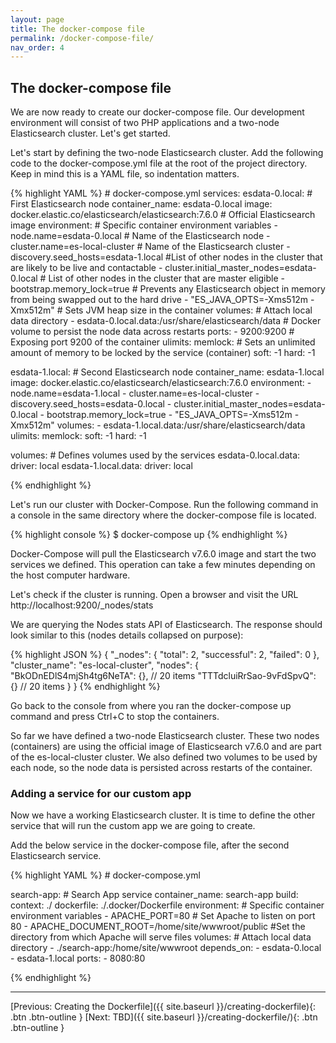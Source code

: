 ```yaml
---
layout: page
title: The docker-compose file
permalink: /docker-compose-file/
nav_order: 4
---
```


## The docker-compose file

<p>
We are now ready to create our docker-compose file. Our development environment will consist of two PHP applications and 
a two-node Elasticsearch cluster. Let's get started.
</p>

<p>
Let's start by defining the two-node Elasticsearch cluster. Add the following code to the docker-compose.yml file at the root of the project directory. Keep in mind this is a YAML file,
so indentation matters.
</p>

<p>
{% highlight YAML %}
# docker-compose.yml
services:
  esdata-0.local: # First Elasticsearch node
    container_name: esdata-0.local
    image: docker.elastic.co/elasticsearch/elasticsearch:7.6.0 # Official Elasticsearch image
    environment: # Specific container environment variables
      - node.name=esdata-0.local # Name of the Elasticsearch node
      - cluster.name=es-local-cluster # Name of the Elasticsearch cluster
      - discovery.seed_hosts=esdata-1.local #List of other nodes in the cluster that are likely to be live and contactable
      - cluster.initial_master_nodes=esdata-0.local # List of other nodes in the cluster that are master eligible
      - bootstrap.memory_lock=true # Prevents any Elasticsearch object in memory from being swapped out to the hard drive
      - "ES_JAVA_OPTS=-Xms512m -Xmx512m" # Sets JVM heap size in the container
    volumes: # Attach local data directory
      - esdata-0.local.data:/usr/share/elasticsearch/data # Docker volume to persist the node data across restarts
    ports:
      - 9200:9200 # Exposing port 9200 of the container
    ulimits:
      memlock: # Sets an unlimited amount of memory to be locked by the service (container)
        soft: -1
        hard: -1

  esdata-1.local: # Second Elasticsearch node
    container_name: esdata-1.local
    image: docker.elastic.co/elasticsearch/elasticsearch:7.6.0
    environment:
      - node.name=esdata-1.local
      - cluster.name=es-local-cluster
      - discovery.seed_hosts=esdata-0.local
      - cluster.initial_master_nodes=esdata-0.local
      - bootstrap.memory_lock=true
      - "ES_JAVA_OPTS=-Xms512m -Xmx512m"
    volumes:
      - esdata-1.local.data:/usr/share/elasticsearch/data
    ulimits:
      memlock:
        soft: -1
        hard: -1

volumes: # Defines volumes used by the services
  esdata-0.local.data:
    driver: local
  esdata-1.local.data:
    driver: local

{% endhighlight %} 
</p>

<p>
Let's run our cluster with Docker-Compose. Run the following command in a console in the same directory where
the docker-compose file is located.
</p>

<p>
{% highlight console %}
$ docker-compose up
{% endhighlight %} 
</p>

<p>
Docker-Compose will pull the Elasticsearch v7.6.0 image and start the two services we defined. This operation can take 
a few minutes depending on the host computer hardware.
</p>

<p>
Let's check if the cluster is running. Open a browser and visit the URL http://localhost:9200/_nodes/stats
</p>

<p>
We are querying the Nodes stats API of Elasticsearch. The response should look similar to this (nodes details collapsed on purpose):
</p>

<p>
{% highlight JSON %}
{
    "_nodes": {
        "total": 2,
        "successful": 2,
        "failed": 0
    },
    "cluster_name": "es-local-cluster",
    "nodes": {
        "BkODnEDlS4mjSh4tg6NeTA": {}, // 20 items
        "TTTdcluiRrSao-9vFdSpvQ": {} // 20 items
    }
}
{% endhighlight %} 
</p>

<p>
Go back to the console from where you ran the docker-compose up command and press Ctrl+C to stop the containers.
</p>

<p>
So far we have defined a two-node Elasticsearch cluster. These two nodes (containers) are using the official image 
of Elasticsearch v7.6.0 and are part of the es-local-cluster cluster. We also defined two volumes to be used by each node,
so the node data is persisted across restarts of the container.  
</p>

### Adding a service for our custom app
<p>
Now we have a working Elasticsearch cluster. It is time to define the other service that will run the custom app
we are going to create.
</p>

<p>
Add the below service in the docker-compose file, after the second Elasticsearch service.
</p>

<p>
{% highlight YAML %}
# docker-compose.yml

  search-app: # Search App service
    container_name: search-app
    build:
      context: ./
      dockerfile: ./.docker/Dockerfile
    environment: # Specific container environment variables
      - APACHE_PORT=80 # Set Apache to listen on port 80
      - APACHE_DOCUMENT_ROOT=/home/site/wwwroot/public #Set the directory from which Apache will serve files
    volumes: # Attach local data directory
      - ./search-app:/home/site/wwwroot
    depends_on:
      - esdata-0.local
      - esdata-1.local
    ports:
      - 8080:80

{% endhighlight %} 
</p>

<hr>

[Previous: Creating the Dockerfile]({{ site.baseurl }}/creating-dockerfile){: .btn .btn-outline }
[Next: TBD]({{ site.baseurl }}/creating-dockerfile/){: .btn .btn-outline }